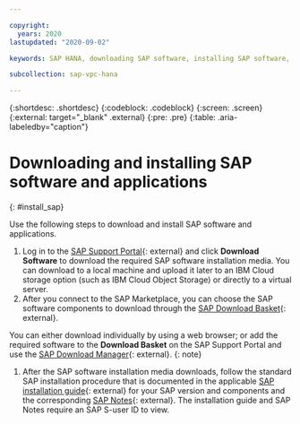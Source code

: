 ```yaml
---

copyright:
  years: 2020
lastupdated: "2020-09-02"

keywords: SAP HANA, downloading SAP software, installing SAP software, SAP Download Manager, SAP Certified

subcollection: sap-vpc-hana

---
```


{:shortdesc: .shortdesc}
{:codeblock: .codeblock}
{:screen: .screen}
{:external: target="_blank" .external}
{:pre: .pre}
{:table: .aria-labeledby="caption"}

# Downloading and installing SAP software and applications
{: #install_sap}

Use the following steps to download and install SAP software and applications.

1. Log in to the [SAP Support Portal](https://support.sap.com/en/index.html){: external} and click **Download Software** to download the required SAP software installation media. You can download to a local machine and upload it later to an IBM Cloud storage option (such as IBM Cloud Object Storage) or directly to a virtual server.
1. After you connect to the SAP Marketplace, you can choose the SAP software components to download through the [SAP Download Basket](https://launchpad.support.sap.com/#/downloadbasket){: external}.

 You can either download individually by using a web browser; or add the required software to the **Download Basket** on   the SAP Support Portal and use the [SAP Download Manager](https://support.sap.com/en/my-support/software-downloads.html#section_995042677){: external}.
{: note}

1. After the SAP software installation media downloads, follow the standard SAP installation procedure that is documented in the applicable [SAP installation guide](https://service.sap.com/instguides){: external} for your SAP version and components and the corresponding [SAP Notes](https://support.sap.com/en/my-support/knowledge-base.html){: external}. The installation guide and SAP Notes require an SAP S-user ID to view.
